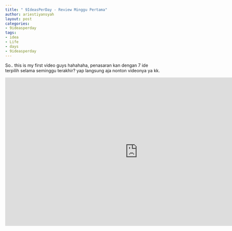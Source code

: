 ```yaml
---
title: " 9IdeasPerDay - Review Minggu Pertama"
author: ariestiyansyah
layout: post
categories:
- 9ideasperday
tags:
- idea
- Life
- days
- 9ideasperday
---
```


So.. this is my first video guys hahahaha, penasaran kan dengan 7 ide terpilih selama seminggu terakhir? yap langsung aja nonton videonya ya kk.

<iframe width="853" height="480" src="https://www.youtube.com/embed/sI4PfC2ykcw?rel=0?ecver=1" frameborder="0" allowfullscreen></iframe>